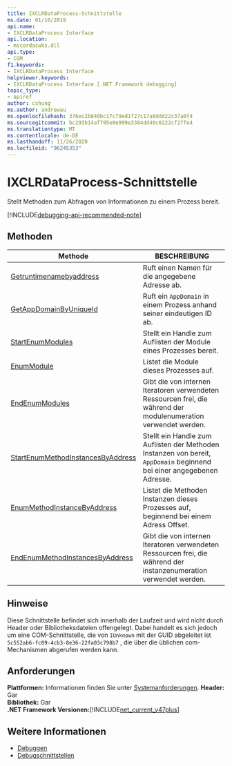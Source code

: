 ```yaml
---
title: IXCLRDataProcess-Schnittstelle
ms.date: 01/16/2019
api.name:
- IXCLRDataProcess Interface
api.location:
- mscordacwks.dll
api.type:
- COM
f1.keywords:
- IXCLRDataProcess Interface
helpviewer.keywords:
- IXCLRDataProcess Interface [.NET Framework debugging]
topic_type:
- apiref
author: cshung
ms.author: andrewau
ms.openlocfilehash: 376ec2b840bc17c79ed1f27c17a8ddd22c37a0f4
ms.sourcegitcommit: bc293b14af795e0e999e3304dd40c0222cf2ffe4
ms.translationtype: MT
ms.contentlocale: de-DE
ms.lasthandoff: 11/26/2020
ms.locfileid: "96245353"
---
```

# <a name="ixclrdataprocess-interface"></a>IXCLRDataProcess-Schnittstelle

Stellt Methoden zum Abfragen von Informationen zu einem Prozess bereit.

[!INCLUDE[debugging-api-recommended-note](../../../../includes/debugging-api-recommended-note.md)]

## <a name="methods"></a>Methoden

| Methode                                                                                                                                               | BESCHREIBUNG                                                                                     |
| ---------------------------------------------------------------------------------------------------------------------------------------------------- | ----------------------------------------------------------------------------------------------- |
| [Getruntimenamebyaddress](ixclrdataprocess-getruntimenamebyaddress-method.md)                     | Ruft einen Namen für die angegebene Adresse ab.                                                               |
| [GetAppDomainByUniqueId](ixclrdataprocess-getappdomainbyuniqueid-method.md)                       | Ruft ein `AppDomain` in einem Prozess anhand seiner eindeutigen ID ab.                                              |
| [StartEnumModules](ixclrdataprocess-startenummodules-method.md)                                   | Stellt ein Handle zum Auflisten der Module eines Prozesses bereit.                                        |
| [EnumModule](ixclrdataprocess-enummodule-method.md)                                               | Listet die Module dieses Prozesses auf.                                                         |
| [EndEnumModules](ixclrdataprocess-endenummodules-method.md)                                       | Gibt die von internen Iteratoren verwendeten Ressourcen frei, die während der modulenumeration verwendet werden.               |
| [StartEnumMethodInstancesByAddress](ixclrdataprocess-startenummethodinstancesbyaddress-method.md) | Stellt ein Handle zum Auflisten der Methoden Instanzen von bereit, `AppDomain` beginnend bei einer angegebenen Adresse. |
| [EnumMethodInstanceByAddress](ixclrdataprocess-enummethodinstancebyaddress-method.md)             | Listet die Methoden Instanzen dieses Prozesses auf, beginnend bei einem Adress Offset.                  |
| [EndEnumMethodInstancesByAddress](ixclrdataprocess-endenummethodinstancesbyaddress-method.md)     | Gibt die von internen Iteratoren verwendeten Ressourcen frei, die während der instanzenumeration verwendet werden.             |

## <a name="remarks"></a>Hinweise

Diese Schnittstelle befindet sich innerhalb der Laufzeit und wird nicht durch Header oder Bibliotheksdateien offengelegt. Dabei handelt es sich jedoch um eine COM-Schnittstelle, die von `IUnknown` mit der GUID abgeleitet ist `5c552ab6-fc09-4cb3-8e36-22fa03c798b7` , die über die üblichen com-Mechanismen abgerufen werden kann.

## <a name="requirements"></a>Anforderungen

**Plattformen:** Informationen finden Sie unter [Systemanforderungen](../../get-started/system-requirements.md).
**Header:** Gar  
**Bibliothek:** Gar  
**.NET Framework Versionen:**[!INCLUDE[net_current_v47plus](../../../../includes/net-current-v47plus.md)]  

## <a name="see-also"></a>Weitere Informationen

- [Debuggen](index.md)
- [Debugschnittstellen](debugging-interfaces.md)
